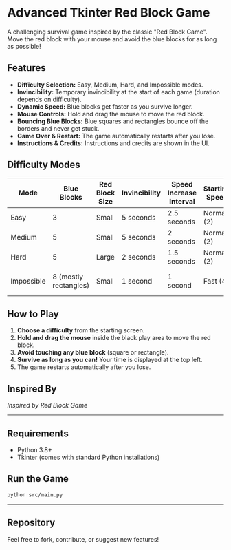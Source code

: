 # Advanced Tkinter Red Block Game

A challenging survival game inspired by the classic "Red Block Game".  
Move the red block with your mouse and avoid the blue blocks for as long as possible!

## Features

- **Difficulty Selection:** Easy, Medium, Hard, and Impossible modes.
- **Invincibility:** Temporary invincibility at the start of each game (duration depends on difficulty).
- **Dynamic Speed:** Blue blocks get faster as you survive longer.
- **Mouse Controls:** Hold and drag the mouse to move the red block.
- **Bouncing Blue Blocks:** Blue squares and rectangles bounce off the borders and never get stuck.
- **Game Over & Restart:** The game automatically restarts after you lose.
- **Instructions & Credits:** Instructions and credits are shown in the UI.

## Difficulty Modes

| Mode        | Blue Blocks | Red Block Size | Invincibility | Speed Increase Interval | Starting Speed | Notes                       |
|-------------|------------|---------------|---------------|------------------------|---------------|-----------------------------|
| Easy        | 3          | Small         | 5 seconds     | 2.5 seconds            | Normal (2)    |                            |
| Medium      | 5          | Small         | 5 seconds     | 2 seconds              | Normal (2)    |                            |
| Hard        | 5          | Large         | 2 seconds     | 1.5 seconds            | Normal (2)    |                            |
| Impossible  | 8 (mostly rectangles) | Small | 1 second      | 1 second               | Fast (4)      | Most blocks are rectangles  |

## How to Play

1. **Choose a difficulty** from the starting screen.
2. **Hold and drag the mouse** inside the black play area to move the red block.
3. **Avoid touching any blue block** (square or rectangle).
4. **Survive as long as you can!** Your time is displayed at the top left.
5. The game restarts automatically after you lose.

## Inspired By

*Inspired by Red Block Game*

---

## Requirements

- Python 3.8+
- Tkinter (comes with standard Python installations)

## Run the Game

```sh
python src/main.py
```

---

## Repository

Feel free to fork, contribute, or suggest new features!
